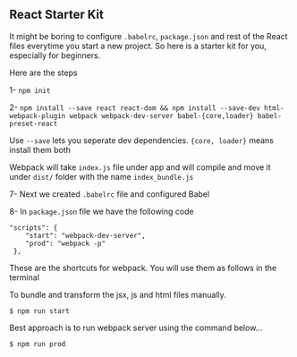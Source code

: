 ## React Starter Kit

It might be boring to configure `.babelrc`, `package.json` and rest of the React files everytime you start a new project. So here is a starter kit for you, especially for beginners. 

Here are the steps 


1- ```npm init```

2- ```npm install --save react react-dom && npm install --save-dev html-webpack-plugin webpack webpack-dev-server babel-{core,loader} babel-preset-react```

Use `--save` lets you seperate dev dependencies. `{core, loader}` means install them both

Webpack will take `index.js` file under app and will compile and move it under `dist/` folder with the name `index_bundle.js`

7- Next we created `.babelrc` file and configured Babel

8- In `package.json` file we have the following code
```
"scripts": {
    "start": "webpack-dev-server",
    "prod": "webpack -p"
 },
```
These are the shortcuts for webpack. You will use them as follows in the terminal

To bundle and transform the jsx, js and html files manually.
```
$ npm run start
```

Best approach is to run webpack server using the command below...
```
$ npm run prod
```
